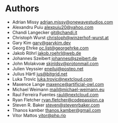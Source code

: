 <!--
  - SPDX-FileCopyrightText: 2024 Nextcloud GmbH and Nextcloud contributors
  - SPDX-License-Identifier: AGPL-3.0-or-later
-->
# Authors

- Adrian Missy <adrian.missy@onewavestudios.com>
- Alexandru Puiu <alexpuiu20@yahoo.com>
- Chandi Langecker <git@chandi.it>
- Christoph Wurst <christoph@winzerhof-wurst.at>
- Gary Kim <gary@garykim.dev>
- Georg Ehrke <oc.list@georgehrke.com>
- Jakob Röhrl <jakob.roehrl@web.de>
- Johannes Szeibert <johannes@szeibert.de>
- John Molakvoæ <skjnldsv@protonmail.com>
- Julien Veyssier <eneiluj@posteo.net>
- Julius Härtl <jus@bitgrid.net>
- Luka Trovic <luka.trovic@nextcloud.com>
- Maxence Lange <maxence@artificial-owl.com>
- Michael Weimann <mail@michael-weimann.eu>
- Raul Ferreira Fuentes <raul@nextcloud.com>
- Ryan Fletcher <ryan.fletcher@codepassion.ca>
- Steven R. Baker <steven@stevenrbaker.com>
- Thanos kamber <thanos.kamber@gmail.com>
- Vitor Mattos <vitor@php.rio>
